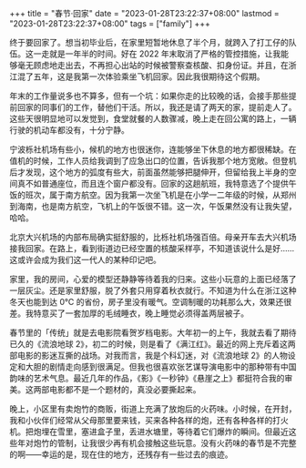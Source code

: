 +++
title = "春节·回家"
date = "2023-01-28T23:22:37+08:00"
lastmod = "2023-01-28T23:22:37+08:00"
tags = ["family"]
+++

终于要回家了。想当初毕业后，在家里短暂地休息了半个月，就跨入了打工仔的队伍。这一走就是一年半的时间。好在 2022 年末取消了严格的管控措施，让我能够毫无顾虑地走出去，不再担心出站的时候被警察查核酸、扣身份证。并且，在浙江混了五年，这是我第一次体验乘坐飞机回家。因此我很期待这个假期。

年末的工作量说多也不算多，但有一个坑：如果你走的比较晚的话，会接手那些提前回家的同事们的工作，替他们干活。所以，我还是请了两天的家，提前走人了。这些天很明显地可以发觉到，食堂就餐的人数骤减，晚上走在回公寓的路上，一辆行驶的机动车都没有，十分宁静。

宁波栎社机场有些小，候机的地方也很迷你，连能够坐下休息的地方都很稀缺。在值机的时候，工作人员给我调到了应急出口的位置，告诉我那个地方宽敞。但登机后才发现，这个地方的弧度有些大，前面虽然能够把腿伸开，但留给我上半身的空间真不如普通座位，而且连个窗户都没有。回家的这趟航班，我特意选了个提供午饭的班次，属于南方航空。因为我第一次坐飞机是在小学一二年级的时候，从郑州到海南，也是南方航空，飞机上的午饭很不错。这一次，午饭果然没有让我失望，哈哈。

北京大兴机场的内部布局确实挺舒服的，比栎社机场强百倍。母亲开车去大兴机场接我回家。在路上，看到街道边已经空置的核酸采样亭，不知道该说什么是好……这或许会成为我们这一代人的某种印记吧。

家里，我的房间，心爱的模型还静静等待着我的归来。这些小玩意的上面已经落了一层灰尘。还是家里舒服，脱了外套只用穿着秋衣就行。不知道为什么在浙江这种冬天也能到达 0℃ 的省份，房子里没有暖气。空调制暖的功耗那么大，效果还很差。我特意买了一套加厚的毛绒睡衣，晚上睡觉必须得盖两层被子。

春节里的「传统」就是去电影院看贺岁档电影。大年初一的上午，我就去看了期待已久的《流浪地球 2》，初二的时候，则是看了《满江红》。最近的网上充斥着这两部电影的影迷互撕的战场。对我而言，我是个科幻迷，对《流浪地球 2》的人物设定和大胆的剧情走向感到很满足。但我也很喜欢张艺谋导演电影中的那种带有中国韵味的艺术气息。最近几年的作品，《影》《一秒钟》《悬崖之上》都挺符合我的审美。这两部电影都不是一个题材的，真没必要撕起来。

晚上，小区里有卖炮竹的商贩，街道上充满了放炮后的火药味。小时候，在开封，我和小伙伴们经常从父母那里要来钱，买来各种各样的炮，还有各种各样的打火机。把炮埋在雪里，塞进盒子里，丢进水塘里，等待着它们爆炸的瞬间。但最近这些年对炮竹的管制，让我很少再有机会接触这些玩意。没有火药味的春节是不完整的啊——幸运的是，现在住的地方，还残存有一些过去的痕迹。